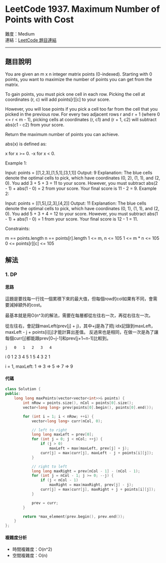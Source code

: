 # LeetCode 1937. Maximum Number of Points with Cost

難度：Medium  
連結：[LeetCode 題目連結](https://leetcode.com/problems/maximum-number-of-points-with-cost/description/)

---

## 題目說明
    
You are given an m x n integer matrix points (0-indexed). Starting with 0 points, you want to maximize the number of points you can get from the matrix.

To gain points, you must pick one cell in each row. Picking the cell at coordinates (r, c) will add points[r][c] to your score.

However, you will lose points if you pick a cell too far from the cell that you picked in the previous row. For every two adjacent rows r and r + 1 (where 0 <= r < m - 1), picking cells at coordinates (r, c1) and (r + 1, c2) will subtract abs(c1 - c2) from your score.

Return the maximum number of points you can achieve.

abs(x) is defined as:

x for x >= 0.
-x for x < 0.
 

Example 1:


Input: points = [[1,2,3],[1,5,1],[3,1,1]]
Output: 9
Explanation:
The blue cells denote the optimal cells to pick, which have coordinates (0, 2), (1, 1), and (2, 0).
You add 3 + 5 + 3 = 11 to your score.
However, you must subtract abs(2 - 1) + abs(1 - 0) = 2 from your score.
Your final score is 11 - 2 = 9.
Example 2:


Input: points = [[1,5],[2,3],[4,2]]
Output: 11
Explanation:
The blue cells denote the optimal cells to pick, which have coordinates (0, 1), (1, 1), and (2, 0).
You add 5 + 3 + 4 = 12 to your score.
However, you must subtract abs(1 - 1) + abs(1 - 0) = 1 from your score.
Your final score is 12 - 1 = 11.
 

Constraints:

m == points.length
n == points[r].length
1 <= m, n <= 105
1 <= m * n <= 105
0 <= points[r][c] <= 105
    
## 解法
### 1. DP
#### 思路

這題是要找每一行找一個累積下來的最大值，但每個row的col如果有不同，會需要減掉額外的cost。

最基本就是用O(n^3)的解法，需要在每層都從左往右一次，再從右往左一次。

從左往右，會記錄maxLeft(prev[j] + j)，其中+j是為了把j idx記錄到maxLeft，maxLeft - j + points[i][j]才能計算出差值。
反過來也是相同，在做一次是為了讓每個curr[j]都能跟prev[0~j-1]和prev[j+1~n-1]比較到。

    j   0   1   2   3   4
i
0       1   2   3   4   5
1       5   4   3   2   1

i = 1, maxLeft: 1 => 3 => 5 => 7 => 9
    
#### 代碼

```c++
class Solution {
public:
    long long maxPoints(vector<vector<int>>& points) {
        int nRow = points.size(), nCol = points[0].size();
        vector<long long> prev(points[0].begin(), points[0].end());

        for (int i = 1; i < nRow; ++i) {
            vector<long long> curr(nCol, 0);

            // left to right
            long long maxLeft = prev[0];
            for (int j = 0; j < nCol; ++j) {
                if (j > 0)
                    maxLeft = max(maxLeft, prev[j] + j);
                curr[j] = max(curr[j], maxLeft - j + points[i][j]);
            }

            // right to left
            long long maxRight = prev[nCol - 1] - (nCol - 1);
            for (int j = nCol - 1; j >= 0; --j) {
                if (j < nCol - 1)
                    maxRight = max(maxRight, prev[j] - j);
                curr[j] = max(curr[j], maxRight + j + points[i][j]);
            }

            prev = curr;
        }

        return *max_element(prev.begin(), prev.end());
    }
};
```

#### 複雜度分析

- 時間複雜度：O(n^2)
- 空間複雜度：O(n)